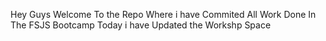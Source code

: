 Hey Guys Welcome To the Repo Where i have Commited All Work Done In The FSJS Bootcamp 
Today i have Updated the Workshp Space
